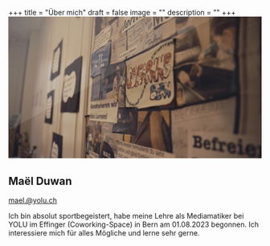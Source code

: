 +++
title = "Über mich"
draft = false
image = ""
description = ""
+++
![](bildschirmfoto-2023-05-10-um-14.10.08.png)

## Maël Duwan

mael.@yolu.ch

Ich bin absolut sportbegeistert, habe meine Lehre als Mediamatiker bei YOLU im Effinger (Coworking-Space) in Bern am 01.08.2023 begonnen. Ich interessiere mich für alles Mögliche und lerne sehr gerne.